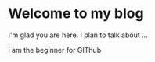 # Welcome to my blog

I'm glad you are here. I plan to talk about ...

i am the beginner for GIThub
